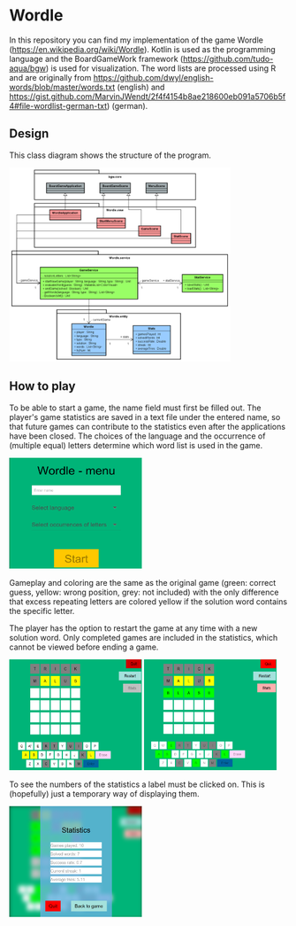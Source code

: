 # Wordle

In this repository you can find my implementation of the game Wordle (https://en.wikipedia.org/wiki/Wordle). Kotlin is used as the programming language and the BoardGameWork framework (https://github.com/tudo-aqua/bgw) is used for visualization. The word lists are processed using R and are originally from https://github.com/dwyl/english-words/blob/master/words.txt (english) and https://gist.github.com/MarvinJWendt/2f4f4154b8ae218600eb091a5706b5f4#file-wordlist-german-txt) (german).

## Design

This class diagram shows the structure of the program.

<img src="README pictures/class diagram.png" alt="README pictures/class diagram.png" width="400" height="350"/>

## How to play

To be able to start a game, the name field must first be filled out. The player's game statistics are saved in a text file under the entered name, so that future games can contribute to the statistics even after the applications have been closed. The choices of the language and the occurrence of (multiple equal) letters determine which word list is used in the game.

<img src="README pictures/menu scene.png" alt="README pictures/menu scene.png" width="240" height="200"/>

Gameplay and coloring are the same as the original game (green: correct guess, yellow: wrong position, grey: not included) with the only difference that excess repeating letters are colored yellow if the solution word contains the specific letter.

The player has the option to restart the game at any time with a new solution word. Only completed games are included in the statistics, which cannot be viewed before ending a game.

<img src="README pictures/game scene 1.png" alt="README pictures/game scene 1.png" width="240" height="200"/> <img src="README pictures/game scene 2.png" alt="README pictures/game scene 2.png" width="240" height="200"/>

To see the numbers of the statistics a label must be clicked on. This is (hopefully) just a temporary way of displaying them.

<img src="README pictures/stats scene.png" alt="README pictures/stats scene.png" width="240" height="200"/>